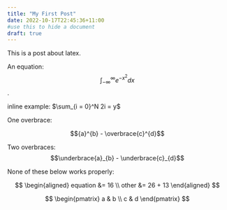```yaml
---
title: "My First Post"
date: 2022-10-17T22:45:36+11:00
#use this to hide a document
draft: true
---
```


This is a post about latex.

An equation:
$$\int_{-\infty}^{\infty} e^{-x^2} dx$$. <!-- works -->

inline example: $\sum_{i = 0}^N 2i = y$ <!-- works -->

One overbrace:

$${a}^{b} - \overbrace{c}^{d}$$ <!-- works-->

Two overbraces:
$$\underbrace{a}_{b} - \underbrace{c}_{d}$$ <!--does not work -->

None of these below works properly:

$$
\begin{aligned}
        equation &= 16 \\
        other &= 26 + 13
\end{aligned}
$$

$$
\begin{pmatrix}
   a & b \\
      c & d
      \end{pmatrix}
$$
